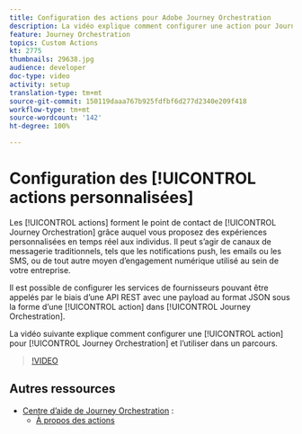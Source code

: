 ```yaml
---
title: Configuration des actions pour Adobe Journey Orchestration
description: La vidéo explique comment configurer une action pour Journey Orchestration et l’utiliser dans un parcours.
feature: Journey Orchestration
topics: Custom Actions
kt: 2775
thumbnails: 29638.jpg
audience: developer
doc-type: video
activity: setup
translation-type: tm+mt
source-git-commit: 150119daaa767b925fdfbf6d277d2340e209f418
workflow-type: tm+mt
source-wordcount: '142'
ht-degree: 100%

---
```



# Configuration des [!UICONTROL actions personnalisées]

Les [!UICONTROL actions] forment le point de contact de [!UICONTROL Journey Orchestration] grâce auquel vous proposez des expériences personnalisées en temps réel aux individus. Il peut s’agir de canaux de messagerie traditionnels, tels que les notifications push, les emails ou les SMS, ou de tout autre moyen d’engagement numérique utilisé au sein de votre entreprise.

Il est possible de configurer les services de fournisseurs pouvant être appelés par le biais d’une API REST avec une payload au format JSON sous la forme d’une [!UICONTROL action] dans [!UICONTROL Journey Orchestration].

La vidéo suivante explique comment configurer une [!UICONTROL action] pour [!UICONTROL Journey Orchestration] et l’utiliser dans un parcours.

>[!VIDEO](https://video.tv.adobe.com/v/29638?quality=12)

## Autres ressources

* [Centre d’aide de Journey Orchestration](https://docs.adobe.com/content/help/fr-FR/journeys/using/journey-orchestration-home.html) :
   * [À propos des actions](https://docs.adobe.com/content/help/fr-FR/journeys/using/action-journeys/action.html)
